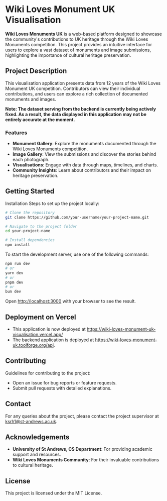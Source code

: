 # Wiki Loves Monument UK Visualisation

**Wiki Loves Monuments UK** is a web-based platform designed to showcase the community's contributions to UK heritage through the Wiki Loves Monuments competition. This project provides an intuitive interface for users to explore a vast dataset of monuments and image submissions, highlighting the importance of cultural heritage preservation.

## Project Description

This visualisation application presents data from 12 years of the Wiki Loves Monument UK competition. Contributors can view their individual contributions, and users can explore a rich collection of documented monuments and images.

**Note: The dataset serving from the backend is currently being actively fixed. As a result, the data displayed in this application may not be entirely accurate at the moment.**

### Features

- **Monument Gallery**: Explore the monuments documented through the Wiki Loves Monuments competition.
- **Image Gallery**: View the submissions and discover the stories behind each photograph.
- **Visualisations**: Engage with data through maps, timelines, and charts.
- **Community Insights**: Learn about contributors and their impact on heritage preservation.

## Getting Started

Installation
Steps to set up the project locally:
```bash
# Clone the repository
git clone https://github.com/your-username/your-project-name.git

# Navigate to the project folder
cd your-project-name

# Install dependencies
npm install

```
To start the development server, use one of the following commands:

```bash
npm run dev
# or
yarn dev
# or
pnpm dev
# or
bun dev
```
Open [http://localhost:3000](http://localhost:3000) with your browser to see the result.

## Deployment on Vercel

- This application is now deployed at https://wiki-loves-monument-uk-visualisation.vercel.app/
- The backend application is deployed at https://wiki-loves-monument-uk.toolforge.org/api.

## Contributing

Guidelines for contributing to the project:

- Open an issue for bug reports or feature requests.
- Submit pull requests with detailed explanations.

## Contact
For any queries about the project, please contact the project supervisor at ksrh1@st-andrews.ac.uk.

## Acknowledgements
- **University of St Andrews, CS Department**: For providing academic support and resources. 
- **Wiki Loves Monuments Community**: For their invaluable contributions to cultural heritage.

## License

This project is licensed under the MIT License.